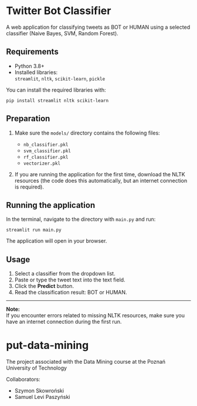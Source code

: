 # Twitter Bot Classifier

A web application for classifying tweets as BOT or HUMAN using a selected classifier (Naive Bayes, SVM, Random Forest).

## Requirements

- Python 3.8+
- Installed libraries:  
  `streamlit`, `nltk`, `scikit-learn`, `pickle`

You can install the required libraries with:
```
pip install streamlit nltk scikit-learn
```

## Preparation

1. Make sure the `models/` directory contains the following files:
   - `nb_classifier.pkl`
   - `svm_classifier.pkl`
   - `rf_classifier.pkl`
   - `vectorizer.pkl`

2. If you are running the application for the first time, download the NLTK resources (the code does this automatically, but an internet connection is required).

## Running the application

In the terminal, navigate to the directory with `main.py` and run:

```
streamlit run main.py
```

The application will open in your browser.

## Usage

1. Select a classifier from the dropdown list.
2. Paste or type the tweet text into the text field.
3. Click the **Predict** button.
4. Read the classification result: BOT or HUMAN.

---

**Note:**  
If you encounter errors related to missing NLTK resources, make sure you have an internet connection during the first run.

# put-data-mining
The project associated with the Data Mining course at the Poznań University of Technology

Collaborators:
 - Szymon Skowroński
 - Samuel Levi Paszyński
